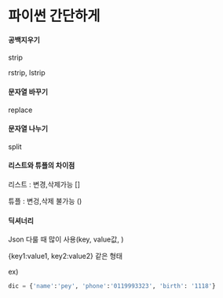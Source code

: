 # 파이썬 간단하게



#### 공백지우기 

strip

rstrip, lstrip



#### 문자열 바꾸기 

replace 



#### 문자열 나누기 

split 



#### 리스트와 튜플의 차이점

리스트 : 변경,삭제가능 []

튜플 : 변겅,삭제 불가능 ()



#### 딕셔너리

Json 다룰 때 많이 사용(key, value값, )

{key1:value1, key2:value2} 같은 형태

ex)

```python
dic = {'name':'pey', 'phone':'0119993323', 'birth': '1118'}
```

